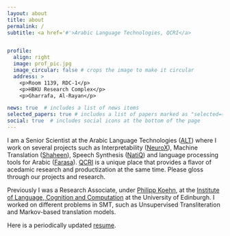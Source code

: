```yaml
---
layout: about
title: about
permalink: /
subtitle: <a href='#'>Arabic Language Technologies, QCRI</a>


profile:
  align: right
  image: prof_pic.jpg
  image_circular: false # crops the image to make it circular
  address: >
    <p>Room 1139, RDC-1</p>
    <p>HBKU Research Complex</p>
    <p>Gharrafa, Al-Rayan</p>

news: true  # includes a list of news items
selected_papers: true # includes a list of papers marked as "selected={true}"
social: true  # includes social icons at the bottom of the page
---
```


I am a Senior Scientist at the Arabic Language Technologies ([ALT](https://alt.qcri.org/)) where I work on several projects such as Interpretability ([NeuroX](https://neurox.qcri.org/)), Machine Translation ([Shaheen](https://mt.qcri.org/api)), Speech Synthesis ([NatiQ](https://tts.qcri.org/)) and language processing tools for Arabic ([Farasa](https://alt.qcri.org/farasa/)). [QCRI](https://www.hbku.edu.qa/en/qcri) is a unique place that provides a flavor of acedamic research and productization at the same time. Please gloss through our projects and research.

Previously I was a Research Associate, under [Philipp Koehn](https://www.cs.jhu.edu/~phi/), at the [Institute of Language, Cognition and Computation](https://web.inf.ed.ac.uk/ilcc) at the University of Edinburgh. I worked on different problems in SMT, such as Unsupervised Transliteration and Markov-based translation models.

Here is a periodically updated [resume](https://alt.qcri.org/~ndurrani/cv.pdf).